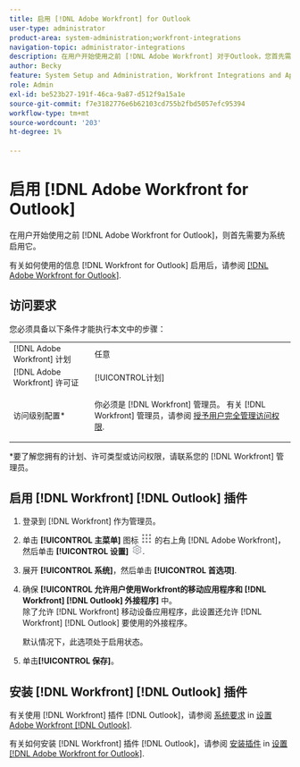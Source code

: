 ```yaml
---
title: 启用 [!DNL Adobe Workfront] for Outlook
user-type: administrator
product-area: system-administration;workfront-integrations
navigation-topic: administrator-integrations
description: 在用户开始使用之前 [!DNL Adobe Workfront] 对于Outlook，您首先需要为系统启用它。
author: Becky
feature: System Setup and Administration, Workfront Integrations and Apps
role: Admin
exl-id: be523b27-191f-46ca-9a87-d512f9a15a1e
source-git-commit: f7e3182776e6b62103cd755b2fbd5057efc95394
workflow-type: tm+mt
source-wordcount: '203'
ht-degree: 1%

---
```


# 启用 [!DNL Adobe Workfront for Outlook]

在用户开始使用之前 [!DNL Adobe Workfront for Outlook]，则首先需要为系统启用它。

有关如何使用的信息 [!DNL Workfront for Outlook] 启用后，请参阅 [[!DNL Adobe Workfront for Outlook]](../../workfront-integrations-and-apps/using-workfront-with-outlook/workfront-for-outlook.md).

## 访问要求

您必须具备以下条件才能执行本文中的步骤：

<table style="table-layout:auto"> 
 <col> 
 <col> 
 <tbody> 
  <tr> 
   <td role="rowheader">[!DNL Adobe Workfront] 计划</td> 
   <td>任意</td> 
  </tr> 
  <tr> 
   <td role="rowheader">[!DNL Adobe Workfront] 许可证</td> 
   <td>[!UICONTROL计划]</td> 
  </tr> 
  <tr> 
   <td role="rowheader">访问级别配置*</td> 
   <td> <p>你必须是 [!DNL Workfront] 管理员。 有关 [!DNL Workfront] 管理员，请参阅 <a href="../../administration-and-setup/add-users/configure-and-grant-access/grant-a-user-full-administrative-access.md" class="MCXref xref">授予用户完全管理访问权限</a>.</p> </td> 
  </tr> 
 </tbody> 
</table>

&#42;要了解您拥有的计划、许可类型或访问权限，请联系您的 [!DNL Workfront] 管理员。

## 启用 [!DNL Workfront] [!DNL Outlook] 插件

1. 登录到 [!DNL Workfront] 作为管理员。
1. 单击 **[!UICONTROL 主菜单]** 图标 ![](assets/main-menu-icon.png) 的右上角 [!DNL Adobe Workfront]，然后单击 **[!UICONTROL 设置]** ![](assets/gear-icon-settings.png).

1. 展开 **[!UICONTROL 系统]**，然后单击 **[!UICONTROL 首选项]**.

1. 确保 **[!UICONTROL 允许用户使用Workfront的移动应用程序和 [!DNL Workfront] [!DNL Outlook] 外接程序]** 中。\
   除了允许 [!DNL Workfront] 移动设备应用程序，此设置还允许 [!DNL Workfront] [!DNL Outlook] 要使用的外接程序。

   默认情况下，此选项处于启用状态。

1. 单击&#x200B;**[!UICONTROL 保存]**。

## 安装 [!DNL Workfront] [!DNL Outlook] 插件

有关使用 [!DNL Workfront] 插件 [!DNL Outlook]，请参阅 [系统要求](../../workfront-integrations-and-apps/using-workfront-with-outlook/set-up-workfront-for-outlook.md#system-requirements-and-prerequisites) in [设置Adobe Workfront [!DNL Outlook]](../../workfront-integrations-and-apps/using-workfront-with-outlook/set-up-workfront-for-outlook.md).

有关如何安装 [!DNL Workfront] 插件 [!DNL Outlook]，请参阅 [安装插件](../../workfront-integrations-and-apps/using-workfront-with-outlook/set-up-workfront-for-outlook.md#downloading-and-installing-the-add-in) in  [设置 [!DNL Adobe Workfront for Outlook]](../../workfront-integrations-and-apps/using-workfront-with-outlook/set-up-workfront-for-outlook.md).
